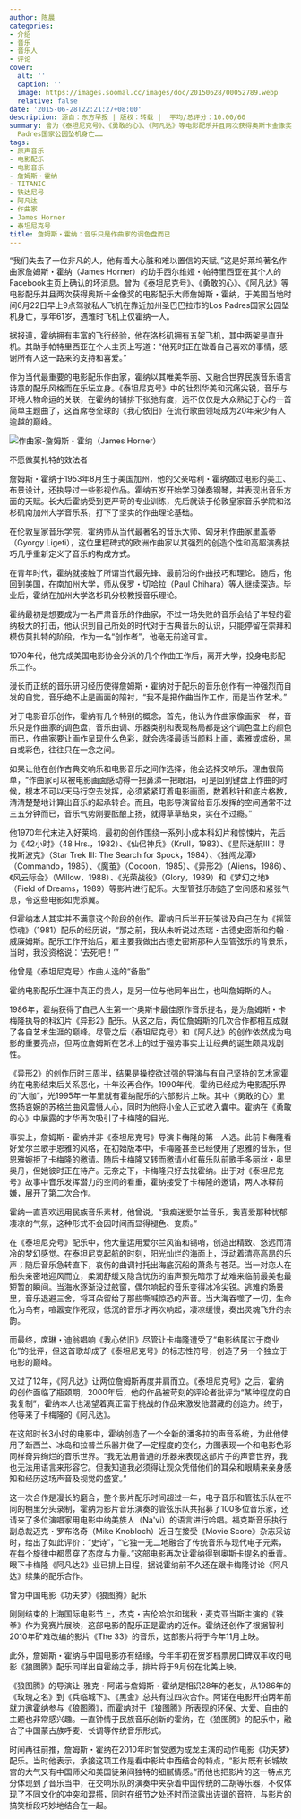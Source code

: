 ```yaml
---
author: 陈晨
categories:
- 介绍
- 音乐
- 音乐人
- 评论
cover:
  alt: ''
  caption: ''
  image: https://images.soomal.cc/images/doc/20150628/00052789.webp
  relative: false
date: '2015-06-28T22:21:27+08:00'
description: 源自：东方早报 | 版权：转载 |  平均/总评分：10.00/60
summary: 曾为《泰坦尼克号》、《勇敢的心》、《阿凡达》等电影配乐并且两次获得奥斯卡金像奖的电影配乐大师詹姆斯・霍纳，于美国当地时间6月22日早上9点驾驶私人飞机在靠近加州圣巴巴拉市的Los
  Padres国家公园坠机身亡……
tags:
- 原声音乐
- 电影配乐
- 电影音乐
- 詹姆斯・霍纳
- TITANIC
- 铁达尼号
- 阿凡达
- 作曲家
- James Horner
- 泰坦尼克号
title: 詹姆斯・霍纳：音乐只是作曲家的调色盘而已
---
```


“我们失去了一位非凡的人，他有着大心脏和难以置信的天赋。”这是好莱坞著名作曲家詹姆斯・霍纳（James Horner）的助手西尔维娅・帕特里西亚在其个人的Facebook主页上确认的坏消息。曾为《泰坦尼克号》、《勇敢的心》、《阿凡达》等电影配乐并且两次获得奥斯卡金像奖的电影配乐大师詹姆斯・霍纳，于美国当地时间6月22日早上9点驾驶私人飞机在靠近加州圣巴巴拉市的Los Padres国家公园坠机身亡，享年61岁，遇难时飞机上仅霍纳一人。

据报道，霍纳拥有丰富的飞行经验，他在洛杉矶拥有五架飞机，其中两架是直升机。其助手帕特里西亚在个人主页上写道：“他死时正在做着自己喜欢的事情，感谢所有人这一路来的支持和喜爱。”

作为当代最重要的电影配乐作曲家，霍纳以其唯美华丽、又融合世界民族音乐语言诗意的配乐风格而在乐坛立身。《泰坦尼克号》中的壮烈华美和沉痛尖锐，音乐与环境人物命运的关联，在霍纳的铺排下张弛有度，远不仅仅是大众熟记于心的一首简单主题曲了，这首席卷全球的《我心依旧》在流行歌曲领域成为20年来少有人逾越的巅峰。

![作曲家-詹姆斯・霍纳（James Horner）](https://images.soomal.cc/images/doc/20150628/00052789.webp)





不愿做莫扎特的效法者

詹姆斯・霍纳于1953年8月生于美国加州，他的父亲哈利・霍纳做过电影的美工、布景设计，还执导过一些影视作品。霍纳五岁开始学习弹奏钢琴，并表现出音乐方面的天赋。长大后霍纳受到更严苛的专业训练，先后就读于伦敦皇家音乐学院和洛杉矶南加州大学音乐系，打下了坚实的作曲理论基础。

在伦敦皇家音乐学院，霍纳师从当代最著名的音乐大师、匈牙利作曲家里盖蒂（Gyorgy Ligeti），这位里程碑式的欧洲作曲家以其强烈的创造个性和高超演奏技巧几乎重新定义了音乐的构成方式。

在青年时代，霍纳就接触了所谓当代最先锋、最前沿的作曲技巧和理论。随后，他回到美国，在南加州大学，师从保罗・切哈拉（Paul Chihara）等人继续深造。毕业后，霍纳在加州大学洛杉矶分校教授音乐理论。

霍纳最初是想要成为一名严肃音乐的作曲家，不过一场失败的音乐会给了年轻的霍纳极大的打击，他认识到自己所处的时代对于古典音乐的认识，只能停留在崇拜和模仿莫扎特的阶段，作为一名“创作者”，他毫无前途可言。

1970年代，他完成美国电影协会分派的几个作曲工作后，离开大学，投身电影配乐工作。

漫长而正统的音乐研习经历使得詹姆斯・霍纳对于配乐的音乐创作有一种强烈而自发的自觉，音乐绝不止是画面的陪衬，“我不是把作曲当作工作，而是当作艺术。”

对于电影音乐创作，霍纳有几个特别的概念，首先，他认为作曲家像画家一样，音乐只是作曲家的调色盘，音乐曲调、乐器类别和表现格局都是这个调色盘上的颜色而已，作曲家要让画作呈现什么色彩，就会选择最适当颜料上画，素雅或缤纷，黑白或彩色，往往只在一念之间。

如果让他在创作古典交响乐和电影音乐之间作选择，他会选择交响乐，理由很简单，“作曲家可以被电影画面感动得一把鼻涕一把眼泪，可是回到键盘上作曲的时候，根本不可以天马行空去发挥，必须紧紧盯着电影画面，数着秒针和底片格数，清清楚楚地计算出音乐的起承转合。而且，电影导演留给音乐发挥的空间通常不过三五分钟而已，音乐气势刚要酝酿上扬，就得草草结束，实在不过瘾。”

他1970年代末进入好莱坞，最初的创作围绕一系列小成本科幻片和惊悚片，先后为《42小时》（48 Hrs.，1982）、《仙侣神兵》（Krull，1983）、《星际迷航III：寻找斯波克》（Star Trek III: The Search for Spock，1984）、《独闯龙潭》（Commando，1985）、《魔茧》（Cocoon，1985）、《异形2》（Aliens，1986）、《风云际会》（Willow，1988）、《光荣战役》（Glory，1989）和《梦幻之地》（Field of Dreams，1989）等影片进行配乐。大型管弦乐制造了空间感和紧张气息，令这些电影如虎添翼。

但霍纳本人其实并不满意这个阶段的创作。霍纳日后半开玩笑谈及自己在为《摇篮惊魂》（1981）配乐的经历说，“那之前，我从未听说过杰瑞・古德史密斯和约翰・威廉姆斯。配乐工作开始后，雇主要我做出古德史密斯那种大型管弦乐的背景乐，当时，我没资格说：‘去死吧！’”

他曾是《泰坦尼克号》作曲人选的“备胎”

霍纳电影配乐生涯中真正的贵人，是另一位与他同年出生，也叫詹姆斯的人。

1986年，霍纳获得了自己人生第一个奥斯卡最佳原作音乐提名，是为詹姆斯・卡梅隆执导的科幻片《异形2》配乐。从这之后，两位詹姆斯的几次合作都相互成就了各自艺术生涯的巅峰。尽管之后《泰坦尼克号》和《阿凡达》的创作依然成为电影的重要亮点，但两位詹姆斯在艺术上的过于强势事实上让经典的诞生颇具戏剧性。

《异形2》的创作历时三周半，结果是操控欲过强的导演与有自己坚持的艺术家霍纳在电影结束后关系恶化，十年没再合作。1990年代，霍纳已经成为电影配乐界的“大咖”，光1995年一年里就有霍纳配乐的六部影片上映。其中《勇敢的心》里悠扬哀婉的苏格兰曲风震慑人心，同时为他将小金人正式收入囊中。霍纳在《勇敢的心》中展露的才华再次吸引了卡梅隆的目光。

事实上，詹姆斯・霍纳并非《泰坦尼克号》导演卡梅隆的第一人选。此前卡梅隆看好爱尔兰歌手恩雅的风格，在初始版本中，卡梅隆甚至已经使用了恩雅的音乐，但恩雅婉拒了卡梅隆的邀请。随后卡梅隆又转而邀请小红莓乐队前歌手多丽丝・奥里奥丹，但她彼时正在待产。无奈之下，卡梅隆只好去找霍纳。出于对《泰坦尼克号》故事中音乐发挥潜力的空间的看重，霍纳接受了卡梅隆的邀请，两人冰释前嫌，展开了第二次合作。

霍纳一直喜欢运用民族音乐素材，他曾说，“我痴迷爱尔兰音乐，我喜爱那种忧郁凄凉的气氛，这种形式不会因时间而显得褪色、变质。”

在《泰坦尼克号》配乐中，他大量运用爱尔兰风笛和锡哨，创造出精致、悠远而清冷的梦幻感觉。在泰坦尼克起航的时刻，阳光灿烂的海面上，浮动着清亮高昂的乐声；随后音乐急转直下，哀伤的曲调衬托出海底沉船的萧条与苍茫。当一对恋人在船头亲密地迎风而立，柔润舒缓又隐含忧伤的笛声预先暗示了劫难来临前最美也最短暂的瞬间。当海水逐渐没过舷窗，偶尔响起的音乐变得冰冷尖锐。逃难的场景里，音乐退避三舍，将耳朵留给了那些嘶喊惊恐的声音。当大海吞噬了一切，生命化为乌有，喧嚣变作死寂，低沉的音乐才再次响起，凄凉缓慢，奏出灵魂飞升的余韵。

而最终，席琳・迪翁唱响《我心依旧》尽管让卡梅隆遭受了“电影结尾过于商业化”的批评，但这首歌却成了《泰坦尼克号》的标志性符号，创造了另一个独立于电影的巅峰。

又过了12年，《阿凡达》让两位詹姆斯再度并肩而立。《泰坦尼克号》之后，霍纳的创作面临了瓶颈期，2000年后，他的作品被苛刻的评论者批评为“某种程度的自我复制”，霍纳本人也渴望着真正富于挑战的作品来激发他潜藏的创造力。终于，他等来了卡梅隆的《阿凡达》。

在这部时长3小时的电影中，霍纳创造了一个全新的潘多拉的声音系统，为此他使用了新西兰、冰岛和拉普兰乐器并做了一定程度的变化，力图表现一个和电影色彩同样奇异绚烂的音乐世界。“我无法用普通的乐器来表现这部片子的声音世界，我也无法用语言来形容它。但我知道我必须得让观众凭借他们的耳朵和眼睛来亲身感知和经历这场声音及视觉的盛宴。”

这一次合作是漫长的磨合，整个影片配乐时间超过一年，电子音乐和管弦乐队在不同的棚里分头录制，霍纳为影片音乐演奏的管弦乐队共招募了100多位音乐家，还请来了多位演唱家用电影中纳美族人（Na'vi）的语言进行吟唱。福克斯音乐执行副总裁迈克・罗布洛奇（Mike Knobloch）近日在接受《Movie Score》杂志采访时，给出了如此评价：“史诗”，“它独一无二地融合了传统音乐与现代电子元素，在每个旋律中都贯穿了态度与力量。”这部电影再次让霍纳得到奥斯卡提名的垂青。眼下卡梅隆《阿凡达2》业已排上日程，据说霍纳前不久还在跟卡梅隆讨论《阿凡达》续集的配乐合作。

曾为中国电影《功夫梦》《狼图腾》配乐

刚刚结束的上海国际电影节上，杰克・吉伦哈尔和瑞秋・麦克亚当斯主演的《铁拳》作为竞赛片展映，这部电影的配乐正是霍纳的近作。霍纳还创作了根据智利2010年矿难改编的影片《The 33》的音乐，这部影片将于今年11月上映。

此外，詹姆斯・霍纳与中国电影亦有结缘，今年年初在贺岁档票房口碑双丰收的电影《狼图腾》配乐同样出自霍纳之手，排片将于9月份在北美上映。

《狼图腾》的导演让-雅克・阿诺与詹姆斯・霍纳是相识28年的老友，从1986年的《玫瑰之名》到《兵临城下》、《黑金》总共有过四次合作。阿诺在电影开拍两年前就力邀霍纳参与《狼图腾》，而霍纳对于《狼图腾》所表现的环保、大爱、自由的主题也非常感兴趣。一直钟情于民族音乐创新的霍纳，在《狼图腾》的配乐中，融合了中国蒙古族呼麦、长调等传统音乐形式。

时间再往前推，詹姆斯・霍纳在2010年时曾受邀为成龙主演的动作电影《功夫梦》配乐。当时他表示，承接这项工作是看中影片中西结合的特点，“影片既有长城故宫的大气又有中国师父和美国徒弟间独特的细腻情感。”而他也把影片的这一特点充分体现到了音乐当中，在交响乐队的演奏中夹杂着中国传统的二胡等乐器，不仅体现了不同文化的冲突和混搭，同时在细节之处还时而流露出诙谐的音符，与影片的搞笑桥段巧妙地结合在一起。